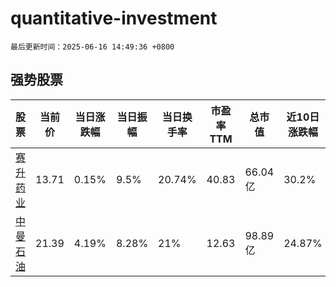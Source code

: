 # quantitative-investment

`最后更新时间：2025-06-16 14:49:36 +0800`

## 强势股票

|股票|当前价|当日涨跌幅|当日振幅|当日换手率|市盈率TTM|总市值|近10日涨跌幅|
|----|----|----|----|----|----|----|----|
|[赛升药业](https://xueqiu.com/S/SZ300485)|13.71|0.15%|9.5%|20.74%|40.83|66.04亿|30.2%|
|[中曼石油](https://xueqiu.com/S/SH603619)|21.39|4.19%|8.28%|21%|12.63|98.89亿|24.87%|
